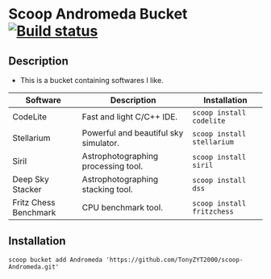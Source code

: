 # Scoop Andromeda Bucket [![Build status](https://ci.appveyor.com/api/projects/status/88393ccpqd77l5pw/branch/master?svg=true)](https://ci.appveyor.com/project/TonyZYT2000/scoop-Andromeda/branch/master)

## Description

- This is a bucket containing softwares I like.

| Software              | Description                           | Installation               |
| --------------------- | ------------------------------------- | -------------------------- |
| CodeLite              | Fast and light C/C++ IDE.             | `scoop install codelite`   |
| Stellarium            | Powerful and beautiful sky simulator. | `scoop install stellarium` |
| Siril                 | Astrophotographing processing tool.   | `scoop install siril`      |
| Deep Sky Stacker      | Astrophotographing stacking tool.     | `scoop install dss`        |
| Fritz Chess Benchmark | CPU benchmark tool.                   | `scoop install fritzchess` |

## Installation

`scoop bucket add Andromeda 'https://github.com/TonyZYT2000/scoop-Andromeda.git'`
